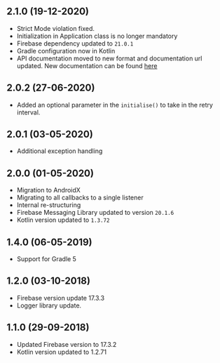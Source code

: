 ## 2.1.0 (19-12-2020)
- Strict Mode violation fixed.
- Initialization in Application class is no longer mandatory
- Firebase dependency updated to `21.0.1`
- Gradle configuration now in Kotlin
- API documentation moved to new format and documentation url updated. New documentation can be
 found [here](https://umang91.github.io/fcm-client-lib/fcm-client/) 

## 2.0.2 (27-06-2020)
- Added an optional parameter in the `initialise()` to take in the retry interval.

## 2.0.1 (03-05-2020)
- Additional exception handling

## 2.0.0 (01-05-2020)
- Migration to AndroidX
- Migrating to all callbacks to a single listener
- Internal re-structuring
- Firebase Messaging Library updated to version `20.1.6`
- Kotlin version updated to `1.3.72`

## 1.4.0 (06-05-2019)
- Support for Gradle 5

## 1.2.0 (03-10-2018)
- Firebase version update 17.3.3
- Logger library update.

## 1.1.0 (29-09-2018)
- Updated Firebase version to 17.3.2
- Kotlin version updated to 1.2.71